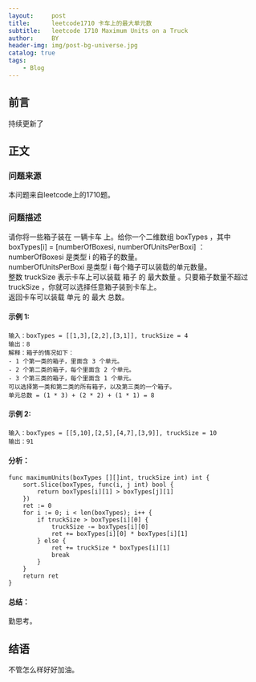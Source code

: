 ```yaml
---
layout:     post
title:      leetcode1710 卡车上的最大单元数
subtitle:   leetcode 1710 Maximum Units on a Truck
author:     BY
header-img: img/post-bg-universe.jpg
catalog: true
tags:
    - Blog
---
```



## 前言

持续更新了

## 正文

### 问题来源

本问题来自leetcode上的1710题。    

### 问题描述

请你将一些箱子装在 一辆卡车 上。给你一个二维数组 boxTypes ，其中 boxTypes[i] = [numberOfBoxesi, numberOfUnitsPerBoxi] ：  
numberOfBoxesi 是类型 i 的箱子的数量。  
numberOfUnitsPerBoxi 是类型 i 每个箱子可以装载的单元数量。  
整数 truckSize 表示卡车上可以装载 箱子 的 最大数量 。只要箱子数量不超过 truckSize ，你就可以选择任意箱子装到卡车上。  
返回卡车可以装载 单元 的 最大 总数。    

#### 示例 1:
```
输入：boxTypes = [[1,3],[2,2],[3,1]], truckSize = 4
输出：8
解释：箱子的情况如下：
- 1 个第一类的箱子，里面含 3 个单元。
- 2 个第二类的箱子，每个里面含 2 个单元。
- 3 个第三类的箱子，每个里面含 1 个单元。
可以选择第一类和第二类的所有箱子，以及第三类的一个箱子。
单元总数 = (1 * 3) + (2 * 2) + (1 * 1) = 8
```

#### 示例 2:
```
输入：boxTypes = [[5,10],[2,5],[4,7],[3,9]], truckSize = 10
输出：91
```

#### 分析：  
```
func maximumUnits(boxTypes [][]int, truckSize int) int {
    sort.Slice(boxTypes, func(i, j int) bool {
        return boxTypes[i][1] > boxTypes[j][1]
    })
    ret := 0
    for i := 0; i < len(boxTypes); i++ {
        if truckSize > boxTypes[i][0] {
            truckSize -= boxTypes[i][0]
            ret += boxTypes[i][0] * boxTypes[i][1]
        } else {
            ret += truckSize * boxTypes[i][1]
            break
        }
    }
    return ret
}
```

#### 总结：
勤思考。  

## 结语
不管怎么样好好加油。
